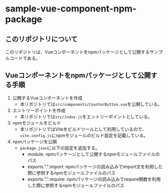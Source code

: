 # sample-vue-component-npm-package

## このリポジトリについて

このリポジトリは、Vueコンポーネントをnpmパッケージとして公開するサンプルコードである。

## Vueコンポーネントをnpmパッケージとして公開する手順

1. 公開するVueコンポーネントを作成
   * 本リポジトリでは`src/components/CounterButton.vue`を公開している。
1. エントリーポイントを作成
   * 本リポジトリでは`src/index.js`をエントリーポイントとしている。
1. npmモジュールをビルド
   * 本リポジトリではViteをビルドツールとして利用しているので、`vite.config.js`にnpmモジュールのビルド設定を記載している。
1. npmパッケージを公開
   * `package.json`に以下の設定を追加する。
     * module: npmパッケージとして公開するnpmモジュールファイルのパス
     * exports.".".import: npmパッケージの読み込みでimport文を利用した際に参照するnpmモジュールファイルのパス
     * exports.".".require: npmパッケージの読み込みでrequire関数を利用した際に参照するnpmモジュールファイルのパス
